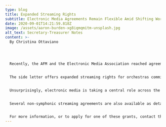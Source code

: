 ```yaml
---
type: blog
title: Expanded Streaming Rights
subtitle: Electronic Media Agreements Remain Flexible Amid Shifting Working Conditions
date: 2020-09-01T14:21:59.818Z
image: /assets/aaron-burden-xg8iqmqmitm-unsplash.jpg
alt_text: Secretary-Treasurer Notes
content: >-
  By Christina Ottaviano 




  Recently, the AFM and the Electronic Media Association reached agreement on a side letter to the Integrated Media Agreement for the 2020-21 season, this agreement takes into account the unique challenges of the COVID work environment. 


  The side letter offers expanded streaming rights for orchestras committing to a percentage of their usual live compensation for the year. The Integrated Media Agreement is the primary Agreement used by Symphony Orchestras for recorded media. In our Local, the Atlanta Symphony, the Atlanta Ballet, and the Atlanta Opera work under the IMA, and all are considering special recording projects for the coming year.


  Unsurprisingly, electronic media is taking a central role across the industry at the moment. 


  Several non-symphonic streaming agreements are also available as detailed in the July Podium, and for this year only, the Music Performance Trust Fund is offering grants for projects meeting specific criteria streamed live through their Facebook feed. 


  For more information, or to apply for one of these grants, contact the Local office. For more information on the range of Electronic Media Agreements available through the AFM, don’t miss the excellent primer in this month’s [International Musician](https://im.afm.org/afm_im/september-im-2020/?key=001454a16dd38e012ba92938ebd82368#18/).
---
```

